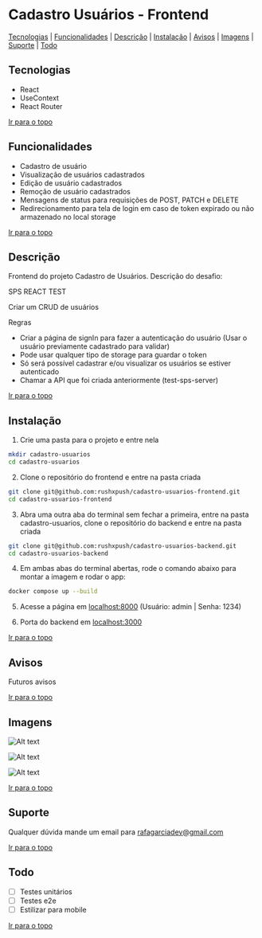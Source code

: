 # Cadastro Usuários - Frontend

[Tecnologias](#tecnologias) | [Funcionalidades](#funcionalidades) | [Descrição](#descrição) | [Instalação](#instalação) | [Avisos](#avisos) | [Imagens](#imagens) | [Suporte](#suporte) | [Todo](#todo) 

## Tecnologias

<ul>
  <li>React</li>
  <li>UseContext</li>
  <li>React Router</li>
</ul>

[Ir para o topo](#cadastro-usuários---frontend)

## Funcionalidades

<ul>
  <li>Cadastro de usuário</li>
  <li>Visualização de usuários cadastrados</li>
  <li>Edição de usuário cadastrados</li>
  <li>Remoção de usuário cadastrados</li>
  <li>Mensagens de status para requisições de POST, PATCH e DELETE</li>
  <li>Redirecionamento para tela de login em caso de token expirado ou não armazenado no local storage</li>
</ul>

[Ir para o topo](#cadastro-usuários---frontend)

## Descrição

Frontend do projeto Cadastro de Usuários. Descrição do desafio:

SPS REACT TEST

Criar um CRUD de usuários

Regras
- Criar a página de signIn para fazer a autenticação do usuário (Usar o usuário previamente cadastrado para validar)
- Pode usar qualquer tipo de storage para guardar o token
- Só será possível cadastrar e/ou visualizar os usuários se estiver autenticado
- Chamar a API que foi criada anteriormente (test-sps-server) 

[Ir para o topo](#cadastro-usuários---frontend)

## Instalação

1. Crie uma pasta para o projeto e entre nela
```bash
mkdir cadastro-usuarios 
cd cadastro-usuarios
```

2. Clone o repositório do frontend e entre na pasta criada
```bash
git clone git@github.com:rushxpush/cadastro-usuarios-frontend.git
cd cadastro-usuarios-frontend
```

3. Abra uma outra aba do terminal sem fechar a primeira, entre na pasta cadastro-usuarios, clone o repositório do backend e entre na pasta criada
```bash
git clone git@github.com:rushxpush/cadastro-usuarios-backend.git
cd cadastro-usuarios-backend
```

4. Em ambas abas do terminal abertas, rode o comando abaixo para montar a imagem e rodar o app:
```bash
docker compose up --build
```

5. Acesse a página em [localhost:8000](http://localhost:8000) (Usuário: admin | Senha: 1234)

6. Porta do backend em [localhost:3000](http://localhost:3000)

[Ir para o topo](#cadastro-usuários---frontend)

## Avisos

Futuros avisos

[Ir para o topo](#cadastro-usuários---frontend)

## Imagens

![Alt text](Screenshot_1.png)

![Alt text](Screenshot_2.png)

![Alt text](Screenshot_3.png)

[Ir para o topo](#cadastro-usuários---frontend)

## Suporte

Qualquer dúvida mande um email para [rafagarciadev@gmail.com](mailto:rafagarciadev@gmail.com)

[Ir para o topo](#cadastro-usuários---frontend)

## Todo 

- &#x2610; Testes unitários
- &#x2610; Testes e2e 
- &#x2610; Estilizar para mobile

[Ir para o topo](#cadastro-usuários---frontend)
